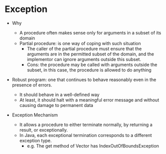 Exception
=========


- Why
	- A procedure often makes sense only for arguments in a subset of its domain
	- Partial procedure: is one way of coping with such situation
		- The caller of the partial procedure must ensure that the arguments are in the permitted subset of the domain, and the implementor can ignore arguments outside this subset.
		- Cons: the procedure may be called with arguments outside the subset, in this case, the procedure is allowed to do anything
		
- Robust program: one that continues to behave reasonably even in the presence of errors. 
	- It should behave in a well-defined way 
	- At least, it should halt with a meaningful error message and without causing damage to permanent data
	
- Exception Mechanism
	- It allows a procedure to either terminate normally, by returning a result, or exceptionally.
	- In Java, each exceptional termination corresponds to a different exception type. 
		- e.g. The get method of Vector has IndexOutOfBoundsException
		